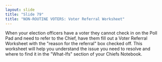 ```yaml
---
layout: slide
title: "Slide 79"
title: "NON-ROUTINE VOTERS: Voter Referral Worksheet"
---
```


When your election officers have a voter they cannot check in on the Poll Pad and need to refer to the Chief, have them fill out a Voter Referral Worksheet with the "reason for the referral" box checked off. This worksheet will help you understand the issue you need to resolve and where to find it in the "What-Ifs" section of your Chiefs Notebook.
